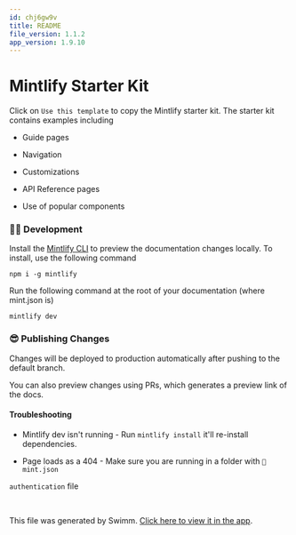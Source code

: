 ```yaml
---
id: chj6gw9v
title: README
file_version: 1.1.2
app_version: 1.9.10
---
```


# Mintlify Starter Kit

Click on `Use this template` to copy the Mintlify starter kit. The starter kit contains examples including

*   Guide pages

*   Navigation

*   Customizations

*   API Reference pages

*   Use of popular components

### 👩‍💻 Development

Install the [Mintlify CLI](https://www.npmjs.com/package/mintlify) to preview the documentation changes locally. To install, use the following command

```
npm i -g mintlify
```

Run the following command at the root of your documentation (where mint.json is)

```
mintlify dev
```

### 😎 Publishing Changes

Changes will be deployed to production automatically after pushing to the default branch.

You can also preview changes using PRs, which generates a preview link of the docs.

#### Troubleshooting

*   Mintlify dev isn't running - Run `mintlify install` it'll re-install dependencies.

*   Page loads as a 404 - Make sure you are running in a folder with `📄 mint.json`

`authentication`<swm-token data-swm-token=":mint.json:48:12:12:`      &quot;pages&quot;: [&quot;api-reference/authentication&quot;]`"/> file

<br/>

This file was generated by Swimm. [Click here to view it in the app](https://app.swimm.io/repos/Z2l0aHViJTNBJTNBZG9jcyUzQSUzQXN0ZWRkYQ==/docs/chj6gw9v).
